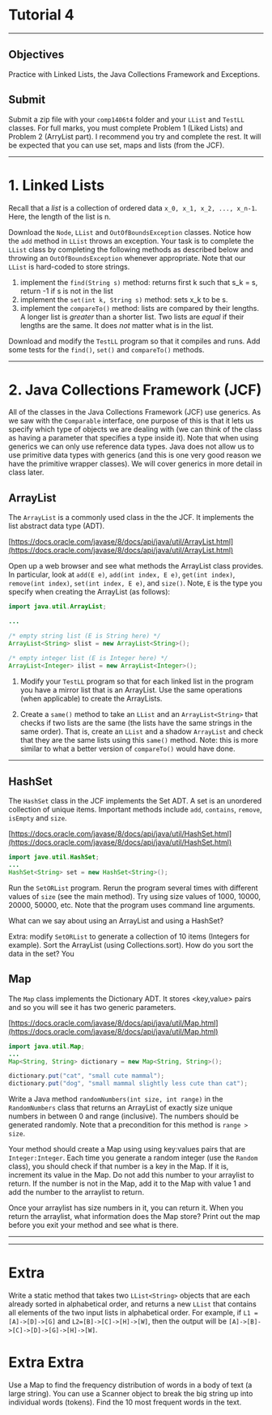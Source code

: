 # Tutorial 4
---

## Objectives  
Practice with Linked Lists, the Java Collections Framework and Exceptions.

## Submit

Submit a zip file with your `comp1406t4` folder and your `LList` and `TestLL` classes. For full marks, you must complete Problem 1 (Liked Lists) and Problem 2 (ArryList part). I recommend you try and complete the rest. It will be expected that you can use set, maps and lists (from the JCF). 


---


# 1. Linked Lists 

Recall that a _list_ is a collection of ordered data `x_0, x_1, x_2, ..., x_n-1`. Here, the length of the list is n.

Download the `Node`, `LList` and `OutOfBoundsException` classes. Notice how the `add` method in `LList` throws an exception. Your task is to complete the `LList` class by completing the following methods as described below and throwing an `OutOfBoundsException` whenever appropriate. Note that our `LList` is hard-coded to store strings. 

1. implement the `find(String s)` method: returns first k such that s_k = s, return -1 if s is not in the list
2. implement the `set(int k, String s)` method: sets x_k to be s.
3. implement the `compareTo()` method: lists are compared by their lengths. A longer list is _greater_ than a shorter list. Two lists are _equal_ if their lengths are the same. It does _not_ matter what is in the list.


Download and modify the `TestLL` program so that it compiles and runs. Add some tests for the `find()`, `set()` and `compareTo()` methods.


---

# 2. Java Collections Framework (JCF)

All of the classes in the Java Collections Framework (JCF) use generics. As we saw with the `Comparable` interface, one purpose of this is that it lets us specify which type of objects we are dealing with (we can think of the class as having a parameter that specifies a type inside it). Note that when using generics we can only use reference data types. Java does not allow us to use primitive data types with generics (and this is one very good reason we have the primitive wrapper classes). We will cover generics in more detail in class later.



## ArrayList
The `ArrayList` is a commonly used class in the the JCF. It implements the list abstract data type (ADT).   

[https://docs.oracle.com/javase/8/docs/api/java/util/ArrayList.html](https://docs.oracle.com/javase/8/docs/api/java/util/ArrayList.html)

Open up a web browser and see what methods the ArrayList class provides. In particular, look at `add(E e)`, `add(int index, E e)`,
`get(int index)`, `remove(int index)`, `set(int index, E e)`, and `size()`. Note, `E` is the type you specify when creating the ArrayList (as follows):




```Java
import java.util.ArrayList;

...

/* empty string list (E is String here) */
ArrayList<String> slist = new ArrayList<String>();

/* empty integer list (E is Integer here) */
ArrayList<Integer> ilist = new ArrayList<Integer>();

```

1. Modify your `TestLL` program so that for each linked list in the program you have a mirror list that is an ArrayList. Use the same operations (when applicable) to create the ArrayLists.

2. Create a `same()` method to take an `LList` and an `ArrayList<String>` that checks if two lists are the same (the lists have the same strings in the same order). That is, create an `LList` and a shadow `ArrayList` and check that they are the same lists using this `same()` method. Note: this is more similar to what a better version of `compareTo()` would have done. 






---

## HashSet

The `HashSet` class in the JCF implements the Set ADT. A set is an unordered collection of unique items. Important methods include `add`, `contains`, `remove`, `isEmpty` and `size`.


[https://docs.oracle.com/javase/8/docs/api/java/util/HashSet.html](https://docs.oracle.com/javase/8/docs/api/java/util/HashSet.html)

```Java
import jave.util.HashSet;
...
HashSet<String> set = new HashSet<String>();
```

Run the `SetORList` program. Rerun the program several times with different values of `size` (see the main method). Try using size values of 1000, 10000, 20000, 50000, etc. Note that the program uses command line arguments. 

What can we say about using an ArrayList and using a HashSet?

Extra: modify `SetORList` to generate a collection of 10 items (Integers for example). Sort the ArrayList (using Collections.sort). How do you sort the data in the set? You 


## Map
The `Map` class implements the Dictionary ADT. It stores <key,value> pairs and so you will see it has two generic parameters.

[https://docs.oracle.com/javase/8/docs/api/java/util/Map.html](https://docs.oracle.com/javase/8/docs/api/java/util/Map.html)

```Java
import java.util.Map;
...
Map<String, String> dictionary = new Map<String, String>();

dictionary.put("cat", "small cute mammal");
dictionary.put("dog", "small mammal slightly less cute than cat");
````

Write a Java method `randomNumbers(int size, int range)` in the `RandomNumbers` class that returns an ArrayList of exactly size unique numbers in between 0 and range (inclusive). The numbers should be generated randomly. Note that a precondition for this method is `range > size`.

Your method should create a Map using using key:values pairs that are `Integer:Integer`.  Each time you generate a random integer (use the `Random` class), you should check if that number is a key in the Map. If it is, increment its value in the Map. Do not add this number to your arraylist to return. If the number is not in the Map, add it to the Map with value 1 and add the number to the arraylist to return.

Once your arraylist has size numbers in it, you can return it. When you return the arraylist, what information does the Map store? Print out the map before you exit your method and see what is there.



---
---

# Extra

Write a static method that takes two `LList<String>` objects that are each already sorted in alphabetical order, and returns a new `LList` that contains all elements of the two input lists in alphabetical order. For example, if `L1 = [A]->[D]->[G]` and `L2=[B]->[C]->[H]->[W]`, then the output will be `[A]->[B]->[C]->[D]->[G]->[H]->[W]`.  

# Extra Extra

Use a Map to find the frequency distribution of words in a body of text (a large string). You can use a Scanner object to break the big string up into individual words (tokens). Find the 10 most frequent words in the text.
